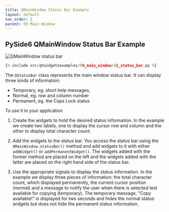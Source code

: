 ```yaml
---
title: QMainWindow Status Bar Example
layout: default
nav_order: 2
parent: 09 Main Window
---
```


## PySide6 QMainWindow Status Bar Example

![QMainWindow status bar](/blog/images/qtwidgetsexamples/09_main_window/02_status_bar.png)

```python
{% include src/qtwidgetsexamples/09_main_window/02_status_bar.py %}
```

The `QStatusBar` class represents the main window status bar. It can display three kinds of information:

- Temporary, eg. short help messages,
- Normal, eg. row and column number
- Permanent, eg. the Caps Lock status

To use it in your application

1. Create the widgets to hold the desired status information. In the example we create two labels, one to display the cursor row and column and the other to display total character count.

2. Add the widgets to the status bar. You access the status bar using the `QMainWindow.statusBar()` method and add widgets to it with either `addWidget()` or `addPermanentWidget()`. The widgets added with the former method are placed on the left and the widgets added with the latter are placed on the right hand side of the status bar.

3. Use the appropriate signals to display the status information. In the example we display three pieces of information: the total character count, which displayed permanently, the current cursor position (normal) and a message to notify the user when there is selected text available for copying (temporary). The temporary message, "Copy available!" is displayed for two seconds and hides the normal status widgets but does not hide the permanent status information.